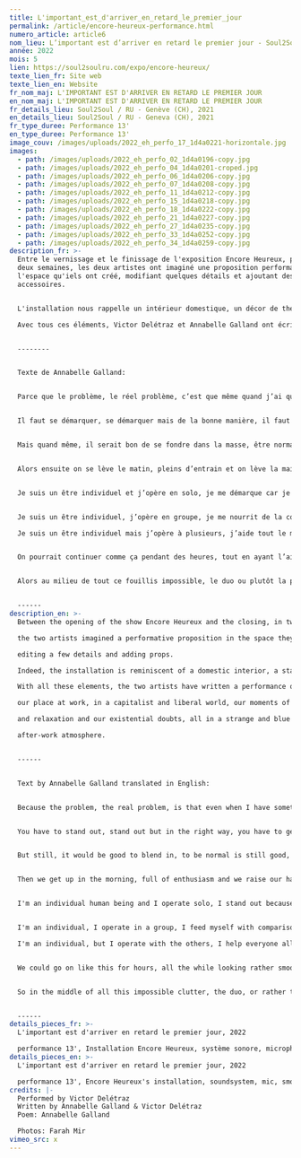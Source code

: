 ```yaml
---
title: L'important_est_d'arriver_en_retard_le_premier_jour
permalink: /article/encore-heureux-performance.html
numero_article: article6
nom_lieu: L’important est d’arriver en retard le premier jour - Soul2Soul / RU
année: 2022
mois: 5
lien: https://soul2soulru.com/expo/encore-heureux/
texte_lien_fr: Site web
texte_lien_en: Website
fr_nom_maj: L'IMPORTANT EST D'ARRIVER EN RETARD LE PREMIER JOUR
en_nom_maj: L'IMPORTANT EST D'ARRIVER EN RETARD LE PREMIER JOUR
fr_details_lieu: Soul2Soul / RU - Genève (CH), 2021
en_details_lieu: Soul2Soul / RU - Geneva (CH), 2021
fr_type_duree: Performance 13'
en_type_duree: Performance 13'
image_couv: /images/uploads/2022_eh_perfo_17_1d4a0221-horizontale.jpg
images:
  - path: /images/uploads/2022_eh_perfo_02_1d4a0196-copy.jpg
  - path: /images/uploads/2022_eh_perfo_04_1d4a0201-croped.jpg
  - path: /images/uploads/2022_eh_perfo_06_1d4a0206-copy.jpg
  - path: /images/uploads/2022_eh_perfo_07_1d4a0208-copy.jpg
  - path: /images/uploads/2022_eh_perfo_11_1d4a0212-copy.jpg
  - path: /images/uploads/2022_eh_perfo_15_1d4a0218-copy.jpg
  - path: /images/uploads/2022_eh_perfo_18_1d4a0222-copy.jpg
  - path: /images/uploads/2022_eh_perfo_21_1d4a0227-copy.jpg
  - path: /images/uploads/2022_eh_perfo_27_1d4a0235-copy.jpg
  - path: /images/uploads/2022_eh_perfo_33_1d4a0252-copy.jpg
  - path: /images/uploads/2022_eh_perfo_34_1d4a0259-copy.jpg
description_fr: >-
  Entre le vernissage et le finissage de l'exposition Encore Heureux, pendant
  deux semaines, les deux artistes ont imaginé une proposition performative dans
  l'espace qu'iels ont créé, modifiant quelques détails et ajoutant des
  accessoires.


  L'installation nous rappelle un intérieur domestique, un décor de théâtre ou une construction d'un white cube pour une foire d'art.

  Avec tous ces éléments, Victor Delétraz et Annabelle Galland ont écrit une performance questionnant notre rapport au travail, dans un monde capitaliste et libéral, nos moment de loisirs et de relaxation et nos doutes existentiels, le tout dans une étrange atmosphère bleue d'un after-work.


  --------


  Texte de Annabelle Galland:


  Parce que le problème, le réel problème, c’est que même quand j’ai quelque chose d’intéressant à dire, alors il y a quelqu’un juste devant moi qui crie plus fort pour dire exactement la même chose, et qu’on l’entend à ma place, alors comment faire, oui comment faire, pour la prendre ma place.


  Il faut se démarquer, se démarquer mais de la bonne manière, il faut avoir la bonne sape, la bonne chaussure, le bon sourcil, la bonne lunette. On est cool, ivre de bonheur et cool cool cool sur toute la ligne.


  Mais quand même, il serait bon de se fondre dans la masse, être normal c’est quand même bien, mais c’est fatiguant, mais on s’adapte, c’est bien ça qu’on nous demande.


  Alors ensuite on se lève le matin, pleins d’entrain et on lève la main pour prendre la parole, mais même quand on la lève, haut et fort, la main ne suffit pas, c’est toujours à celle-lui de devant qu’on la donne; alors on essaye de briller autrement, trouver d’autres stratagèmes.


  Je suis un être individuel et j’opère en solo, je me démarque car je suis solitaire, je n’ai pas besoin d’aide et je n’aime pas aider les autres.


  Je suis un être individuel, j’opère en groupe, je me nourrit de la comparaison et je brille lorsque je prend l’ascendant au sein du groupe. 

  Je suis un être individuel mais j’opère à plusieurs, j’aide tout le monde et tout le temps, je met en avant mes paires et je rumine mon manque d’initiative personnelle pendant que d’autres se régalent de mes incertitudes. 


  On pourrait continuer comme ça pendant des heures, tout en ayant l’air plutôt lisse vous voyez, sans histoire, pas trop plaire ni trop déplaire, être juste nous, exister dans ce scintillement à demi-camouflé qu’est notre existence au milieu de toutes les autres lumières qui vacillent, s’allument et s’éteignent autour de nous. 


  Alors au milieu de tout ce fouillis impossible, le duo ou plutôt la paire s’impose comme une solution bancale mais éligible, si je fais comme toi et que toi tu fais comme moi, il y a un moment ou dans un subtil esprit d’adaptation, on va commencer à se ressembler et c’est là, oui juste là, que ça va s’enclencher, l’air va s'électrifier de coïncidences et juste comme ça, face au vide, un filament, une trace de quelque chose qu’on a saisi, nous pousse à croire qu’on utilise nos mots de la bonne manière et que si tu me comprend et que moi je t’écoute alors déjà quelque chose d’autre existe, s’étend et remue, là-bas, au milieu des autres. ㋡ AG


  ------
description_en: >-
  Between the opening of the show Encore Heureux and the closing, in two weeks,

  the two artists imagined a performative proposition in the space they had created

  editing a few details and adding props.

  Indeed, the installation is reminiscent of a domestic interior, a stage set or a white cube construction intended for an art fair.

  With all these elements, the two artists have written a performance questioning

  our place at work, in a capitalist and liberal world, our moments of leisure

  and relaxation and our existential doubts, all in a strange and blue smoky

  after-work atmosphere.


  ------


  Text by Annabelle Galland translated in English:


  Because the problem, the real problem, is that even when I have something interesting to say, there's someone right in front of me shouting louder to say exactly the same thing, and everybody hear it instead of me, so how can I do it, yes, how can I do it, to take my place.


  You have to stand out, stand out but in the right way, you have to get the right threads, the right shoe, the right eyebrow, the right glasses. We're cool, drunk on happiness and cool cool cool all the way.


  But still, it would be good to blend in, to be normal is still good, but it's tiring, but we adapt, that's what's asked of us.


  Then we get up in the morning, full of enthusiasm and we raise our hand to speak, but even when we raise it, loud and clear, the hand is not enough, it's always given to the one in front; so we try to shine differently, to find other stratagems.


  I'm an individual human being and I operate solo, I stand out because I'm solitary, I don't need help and I don't like to help others.


  I'm an individual, I operate in a group, I feed myself with comparison and I shine when I take the ascendancy within the group.

  I'm an individual, but I operate with the others, I help everyone all the time, I put my peers first and I brood over my lack of personal initiative while others feast on my uncertainties. 


  We could go on like this for hours, all the while looking rather smooth, you know, without a fuss, neither too much to please nor too much to displease, just being us, existing in this half-camouflaged flicker that is our existence in the midst of all the other lights that flicker on and off around us. 


  So in the middle of all this impossible clutter, the duo, or rather the pair, emerges as a shaky but eligible solution. If I do what you do and you do what I do, there comes a moment when, in a subtle spirit of adaptation, we start to resemble each other and that's here, yes right there, it all kicks in, the air will become electrified with coincidences and just like that, facing the void, a filament, a trace of something we've grasped, pushes us to believe that we're using our words in the right way and that if you understand me and I listen to you then already something else exists, stretches out and stirs, out there, among the others. ㋡ AG


  ------
details_pieces_fr: >-
  L'important est d'arriver en retard le premier jour, 2022 

  performance 13', Installation Encore Heureux, système sonore, microphone, fumigène, piscine gonflable, 10 poèmes imprimés et laminés, savon, champagne, verres, seau à champagne
details_pieces_en: >-
  L'important est d'arriver en retard le premier jour, 2022 

  performance 13', Encore Heureux's installation, soundsystem, mic, smoke bomb, pool, 10 poems printed and laminated, soap, champagne, glasses, champagne ice bucket
credits: |-
  Performed by Victor Delétraz
  Written by Annabelle Galland & Victor Delétraz 
  Poem: Annabelle Galland

  Photos: Farah Mir 
vimeo_src: x
---
```

